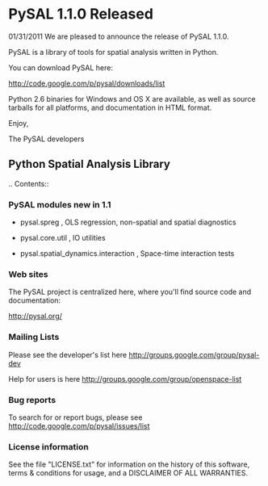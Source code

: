 # PySAL 1.1.0 Released #

01/31/2011
We are pleased to announce the release of PySAL 1.1.0.

PySAL is a library of tools for spatial analysis written in Python.

You can download PySAL here:

http://code.google.com/p/pysal/downloads/list

Python 2.6 binaries for Windows and OS X are available, as well as
source tarballs for all platforms, and documentation in HTML format.

Enjoy,

The PySAL developers

## Python Spatial Analysis Library ##

.. Contents::

### PySAL modules new in 1.1 ###

  * pysal.spreg ‚ OLS regression, non-spatial and spatial diagnostics

  * pysal.core.util ‚ IO utilities

  * pysal.spatial\_dynamics.interaction ‚ Space-time interaction tests

### Web sites ###

The PySAL project is centralized here, where you'll find source code and
documentation:

http://pysal.org/

### Mailing Lists ###

Please see the developer's list here
http://groups.google.com/group/pysal-dev

Help for users is here
http://groups.google.com/group/openspace-list

### Bug reports ###

To search for or report bugs, please see
http://code.google.com/p/pysal/issues/list

### License information ###

See the file "LICENSE.txt" for information on the history of this
software, terms & conditions for usage, and a DISCLAIMER OF ALL
WARRANTIES.